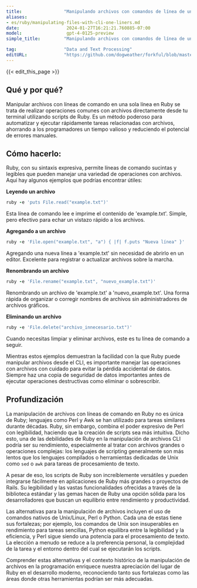 ```yaml
---
title:                "Manipulando archivos con comandos de línea de una sola línea"
aliases:
- es/ruby/manipulating-files-with-cli-one-liners.md
date:                  2024-01-27T16:21:21.760885-07:00
model:                 gpt-4-0125-preview
simple_title:         "Manipulando archivos con comandos de línea de una sola línea"

tag:                  "Data and Text Processing"
editURL:              "https://github.com/dogweather/forkful/blob/master/content/es/ruby/manipulating-files-with-cli-one-liners.md"
---
```


{{< edit_this_page >}}

## Qué y por qué?

Manipular archivos con líneas de comando en una sola línea en Ruby se trata de realizar operaciones comunes con archivos directamente desde tu terminal utilizando scripts de Ruby. Es un método poderoso para automatizar y ejecutar rápidamente tareas relacionadas con archivos, ahorrando a los programadores un tiempo valioso y reduciendo el potencial de errores manuales.

## Cómo hacerlo:

Ruby, con su sintaxis expresiva, permite líneas de comando sucintas y legibles que pueden manejar una variedad de operaciones con archivos. Aquí hay algunos ejemplos que podrías encontrar útiles:

**Leyendo un archivo**

```ruby
ruby -e 'puts File.read("example.txt")'
```

Esta línea de comando lee e imprime el contenido de 'example.txt'. Simple, pero efectivo para echar un vistazo rápido a los archivos.

**Agregando a un archivo**

```ruby
ruby -e 'File.open("example.txt", "a") { |f| f.puts "Nueva línea" }'
```

Agregando una nueva línea a 'example.txt' sin necesidad de abrirlo en un editor. Excelente para registrar o actualizar archivos sobre la marcha.

**Renombrando un archivo**

```ruby
ruby -e 'File.rename("example.txt", "nuevo_example.txt")'
```

Renombrando un archivo de 'example.txt' a 'nuevo_example.txt'. Una forma rápida de organizar o corregir nombres de archivos sin administradores de archivos gráficos.

**Eliminando un archivo**

```ruby
ruby -e 'File.delete("archivo_innecesario.txt")'
```

Cuando necesitas limpiar y eliminar archivos, este es tu línea de comando a seguir.

Mientras estos ejemplos demuestran la facilidad con la que Ruby puede manipular archivos desde el CLI, es importante manejar las operaciones con archivos con cuidado para evitar la pérdida accidental de datos. Siempre haz una copia de seguridad de datos importantes antes de ejecutar operaciones destructivas como eliminar o sobrescribir.

## Profundización

La manipulación de archivos con líneas de comando en Ruby no es única de Ruby; lenguajes como Perl y Awk se han utilizado para tareas similares durante décadas. Ruby, sin embargo, combina el poder expresivo de Perl con legibilidad, haciendo que la creación de scripts sea más intuitiva. Dicho esto, una de las debilidades de Ruby en la manipulación de archivos CLI podría ser su rendimiento, especialmente al tratar con archivos grandes o operaciones complejas: los lenguajes de scripting generalmente son más lentos que los lenguajes compilados o herramientas dedicadas de Unix como `sed` o `awk` para tareas de procesamiento de texto.

A pesar de eso, los scripts de Ruby son increíblemente versátiles y pueden integrarse fácilmente en aplicaciones de Ruby más grandes o proyectos de Rails. Su legibilidad y las vastas funcionalidades ofrecidas a través de la biblioteca estándar y las gemas hacen de Ruby una opción sólida para los desarrolladores que buscan un equilibrio entre rendimiento y productividad.

Las alternativas para la manipulación de archivos incluyen el uso de comandos nativos de Unix/Linux, Perl o Python. Cada una de estas tiene sus fortalezas; por ejemplo, los comandos de Unix son insuperables en rendimiento para tareas sencillas, Python equilibra entre la legibilidad y la eficiencia, y Perl sigue siendo una potencia para el procesamiento de texto. La elección a menudo se reduce a la preferencia personal, la complejidad de la tarea y el entorno dentro del cual se ejecutarán los scripts.

Comprender estas alternativas y el contexto histórico de la manipulación de archivos en la programación enriquece nuestra apreciación del lugar de Ruby en el desarrollo moderno, reconociendo tanto sus fortalezas como las áreas donde otras herramientas podrían ser más adecuadas.
